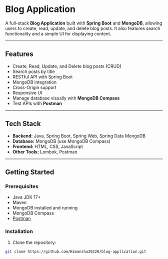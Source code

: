 # Blog Application

A full-stack **Blog Application** built with **Spring Boot** and **MongoDB**, allowing users to create, read, update, and delete blog posts. It also features search functionality and a simple UI for displaying content.

---

## Features

- Create, Read, Update, and Delete blog posts (CRUD)
- Search posts by title
- RESTful API with Spring Boot
- MongoDB integration
- Cross-Origin support
- Responsive UI
- Manage database visually with **MongoDB Compass**
- Test APIs with **Postman**

---

## Tech Stack

- **Backend:** Java, Spring Boot, Spring Web, Spring Data MongoDB
- **Database:** MongoDB (use MongoDB Compass)
- **Frontend:** HTML, CSS, JavaScript
- **Other Tools:** Lombok, Postman

---

## Getting Started

### Prerequisites

- Java JDK 17+
- Maven
- MongoDB installed and running
- MongoDB Compass
- [Postman](https://www.postman.com/)

### Installation

1. Clone the repository:

```bash
git clone https://github.com/Himanshu20220/blog-application.git
